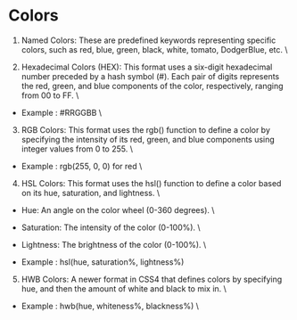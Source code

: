 # Colors

1. Named Colors: These are predefined keywords representing specific colors, such as red, blue, green, black, white, tomato, DodgerBlue, etc. \

2. Hexadecimal Colors (HEX): This format uses a six-digit hexadecimal number preceded by a hash symbol (#). Each pair of digits represents the red, green, and blue components of the color, respectively, ranging from 00 to FF. \
- Example : #RRGGBB \

3. RGB Colors: This format uses the rgb() function to define a color by specifying the intensity of its red, green, and blue components using integer values from 0 to 255. \
- Example : rgb(255, 0, 0) for red \

4. HSL Colors: This format uses the hsl() function to define a color based on its hue, saturation, and lightness. \
- Hue: An angle on the color wheel (0-360 degrees). \
- Saturation: The intensity of the color (0-100%). \
- Lightness: The brightness of the color (0-100%). \

- Example : hsl(hue, saturation%, lightness%)

5. HWB Colors: A newer format in CSS4 that defines colors by specifying hue, and then the amount of white and black to mix in. \
- Example : hwb(hue, whiteness%, blackness%) \